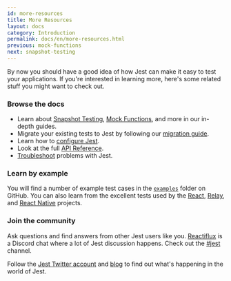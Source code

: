 ```yaml
---
id: more-resources
title: More Resources
layout: docs
category: Introduction
permalink: docs/en/more-resources.html
previous: mock-functions
next: snapshot-testing
---
```


By now you should have a good idea of how Jest can make it easy to test your applications. If you're interested in learning more, here's some related stuff you might want to check out.

### Browse the docs

- Learn about [Snapshot Testing](/jest/docs/snapshot-testing.html), [Mock Functions](/jest/docs/mock-functions.html), and more in our in-depth guides.
- Migrate your existing tests to Jest by following our [migration guide](https://facebook.github.io/jest/docs/migration-guide.html).
- Learn how to [configure Jest](/jest/docs/configuration.html).
- Look at the full [API Reference](/jest/docs/api.html).
- [Troubleshoot](/jest/docs/troubleshooting.html) problems with Jest.

### Learn by example

You will find a number of example test cases in the [`examples`](https://github.com/facebook/jest/tree/master/examples) folder on GitHub. You can also learn from the excellent tests used by the [React](https://github.com/facebook/react/tree/master/src/renderers/shared/stack/reconciler/__tests__), [Relay](https://github.com/facebook/relay/tree/master/src/container/__tests__), and [React Native](https://github.com/facebook/react-native/tree/master/Libraries/Animated/src/__tests__) projects.

### Join the community

Ask questions and find answers from other Jest users like you. [Reactiflux](http://www.reactiflux.com/) is a Discord chat where a lot of Jest discussion happens. Check out the [#jest](https://discordapp.com/channels/102860784329052160/103622435865104384) channel.

Follow the [Jest Twitter account](https://twitter.com/fbjest) and [blog](/jest/blog/) to find out what's happening in the world of Jest.